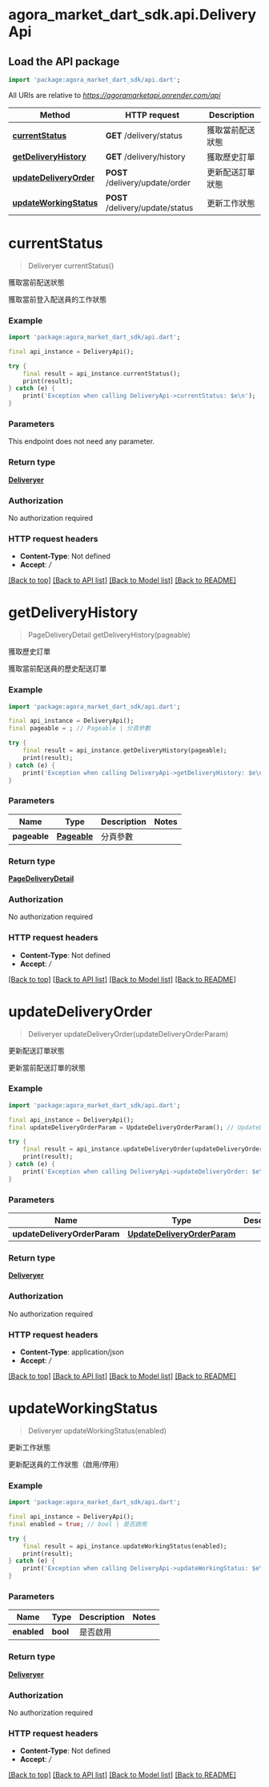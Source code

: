 # agora_market_dart_sdk.api.DeliveryApi

## Load the API package
```dart
import 'package:agora_market_dart_sdk/api.dart';
```

All URIs are relative to *https://agoramarketapi.onrender.com/api*

Method | HTTP request | Description
------------- | ------------- | -------------
[**currentStatus**](DeliveryApi.md#currentstatus) | **GET** /delivery/status | 獲取當前配送狀態
[**getDeliveryHistory**](DeliveryApi.md#getdeliveryhistory) | **GET** /delivery/history | 獲取歷史訂單
[**updateDeliveryOrder**](DeliveryApi.md#updatedeliveryorder) | **POST** /delivery/update/order | 更新配送訂單狀態
[**updateWorkingStatus**](DeliveryApi.md#updateworkingstatus) | **POST** /delivery/update/status | 更新工作狀態


# **currentStatus**
> Deliveryer currentStatus()

獲取當前配送狀態

獲取當前登入配送員的工作狀態

### Example
```dart
import 'package:agora_market_dart_sdk/api.dart';

final api_instance = DeliveryApi();

try {
    final result = api_instance.currentStatus();
    print(result);
} catch (e) {
    print('Exception when calling DeliveryApi->currentStatus: $e\n');
}
```

### Parameters
This endpoint does not need any parameter.

### Return type

[**Deliveryer**](Deliveryer.md)

### Authorization

No authorization required

### HTTP request headers

 - **Content-Type**: Not defined
 - **Accept**: */*

[[Back to top]](#) [[Back to API list]](../README.md#documentation-for-api-endpoints) [[Back to Model list]](../README.md#documentation-for-models) [[Back to README]](../README.md)

# **getDeliveryHistory**
> PageDeliveryDetail getDeliveryHistory(pageable)

獲取歷史訂單

獲取當前配送員的歷史配送訂單

### Example
```dart
import 'package:agora_market_dart_sdk/api.dart';

final api_instance = DeliveryApi();
final pageable = ; // Pageable | 分頁參數

try {
    final result = api_instance.getDeliveryHistory(pageable);
    print(result);
} catch (e) {
    print('Exception when calling DeliveryApi->getDeliveryHistory: $e\n');
}
```

### Parameters

Name | Type | Description  | Notes
------------- | ------------- | ------------- | -------------
 **pageable** | [**Pageable**](.md)| 分頁參數 | 

### Return type

[**PageDeliveryDetail**](PageDeliveryDetail.md)

### Authorization

No authorization required

### HTTP request headers

 - **Content-Type**: Not defined
 - **Accept**: */*

[[Back to top]](#) [[Back to API list]](../README.md#documentation-for-api-endpoints) [[Back to Model list]](../README.md#documentation-for-models) [[Back to README]](../README.md)

# **updateDeliveryOrder**
> Deliveryer updateDeliveryOrder(updateDeliveryOrderParam)

更新配送訂單狀態

更新當前配送訂單的狀態

### Example
```dart
import 'package:agora_market_dart_sdk/api.dart';

final api_instance = DeliveryApi();
final updateDeliveryOrderParam = UpdateDeliveryOrderParam(); // UpdateDeliveryOrderParam | 

try {
    final result = api_instance.updateDeliveryOrder(updateDeliveryOrderParam);
    print(result);
} catch (e) {
    print('Exception when calling DeliveryApi->updateDeliveryOrder: $e\n');
}
```

### Parameters

Name | Type | Description  | Notes
------------- | ------------- | ------------- | -------------
 **updateDeliveryOrderParam** | [**UpdateDeliveryOrderParam**](UpdateDeliveryOrderParam.md)|  | [optional] 

### Return type

[**Deliveryer**](Deliveryer.md)

### Authorization

No authorization required

### HTTP request headers

 - **Content-Type**: application/json
 - **Accept**: */*

[[Back to top]](#) [[Back to API list]](../README.md#documentation-for-api-endpoints) [[Back to Model list]](../README.md#documentation-for-models) [[Back to README]](../README.md)

# **updateWorkingStatus**
> Deliveryer updateWorkingStatus(enabled)

更新工作狀態

更新配送員的工作狀態（啟用/停用）

### Example
```dart
import 'package:agora_market_dart_sdk/api.dart';

final api_instance = DeliveryApi();
final enabled = true; // bool | 是否啟用

try {
    final result = api_instance.updateWorkingStatus(enabled);
    print(result);
} catch (e) {
    print('Exception when calling DeliveryApi->updateWorkingStatus: $e\n');
}
```

### Parameters

Name | Type | Description  | Notes
------------- | ------------- | ------------- | -------------
 **enabled** | **bool**| 是否啟用 | 

### Return type

[**Deliveryer**](Deliveryer.md)

### Authorization

No authorization required

### HTTP request headers

 - **Content-Type**: Not defined
 - **Accept**: */*

[[Back to top]](#) [[Back to API list]](../README.md#documentation-for-api-endpoints) [[Back to Model list]](../README.md#documentation-for-models) [[Back to README]](../README.md)

